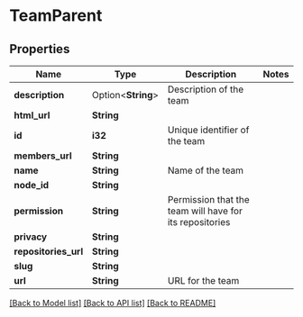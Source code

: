 # TeamParent

## Properties

Name | Type | Description | Notes
------------ | ------------- | ------------- | -------------
**description** | Option<**String**> | Description of the team | 
**html_url** | **String** |  | 
**id** | **i32** | Unique identifier of the team | 
**members_url** | **String** |  | 
**name** | **String** | Name of the team | 
**node_id** | **String** |  | 
**permission** | **String** | Permission that the team will have for its repositories | 
**privacy** | **String** |  | 
**repositories_url** | **String** |  | 
**slug** | **String** |  | 
**url** | **String** | URL for the team | 

[[Back to Model list]](../README.md#documentation-for-models) [[Back to API list]](../README.md#documentation-for-api-endpoints) [[Back to README]](../README.md)


